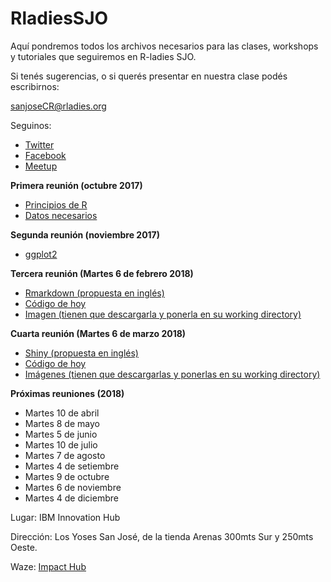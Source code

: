 # RladiesSJO

Aquí pondremos todos los archivos necesarios para las clases, workshops y tutoriales que seguiremos en R-ladies SJO.

Si tenés sugerencias, o si querés presentar en nuestra clase podés escribirnos:

sanjoseCR@rladies.org 

Seguinos: 
- [Twitter](https://twitter.com/RladiesCR)
- [Facebook](https://www.facebook.com/R-Ladies-San-Jos%C3%A9-CR-113831192660935/)
- [Meetup](https://www.meetup.com/rladies-san-jose)

**Primera reunión (octubre 2017)**

- [Principios de R](https://github.com/malfaro2/RladiesSJO/blob/master/Rladies.R)
- [Datos necesarios](https://github.com/malfaro2/RladiesSJO/blob/master/combined.csv)

**Segunda reunión (noviembre 2017)**

- [ggplot2](https://github.com/malfaro2/RladiesSJO/blob/master/ggplot2.Rmd)


**Tercera reunión (Martes 6 de febrero 2018)**

- [Rmarkdown (propuesta en inglés)](https://github.com/mine-cetinkaya-rundel/dukelib-workshop-rmarkdown/blob/master/rmarkdown.pdf)
- [Código de hoy](https://github.com/malfaro2/RladiesSJO/blob/master/Rmarkdown.Rmd)
- [Imagen (tienen que descargarla y ponerla en su working directory)](https://github.com/malfaro2/RladiesSJO/blob/master/boards.jpg)

**Cuarta reunión (Martes 6 de marzo 2018)**

- [Shiny (propuesta en inglés)](http://shiny.rstudio.com/tutorial/written-tutorial/lesson1/)
- [Código de hoy]()
- [Imágenes (tienen que descargarlas y ponerlas en su working directory)]()

**Próximas reuniones (2018)**

- Martes 10 de abril
- Martes 8 de mayo
- Martes 5 de junio
- Martes 10 de julio
- Martes 7 de agosto
- Martes 4 de setiembre
- Martes 9 de octubre
- Martes 6 de noviembre
- Martes 4 de diciembre

Lugar: IBM Innovation Hub

Dirección: Los Yoses San José, de la tienda Arenas 300mts Sur y 250mts Oeste.

Waze: [Impact Hub](https://www.waze.com/livemap?zoom=17&lat=9.92825&lon=-84.06164)

